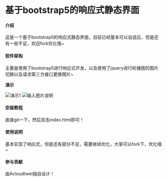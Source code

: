 # 基于bootstrap5的响应式静态界面

#### 介绍
这是一个基于bootstrap5的响应式静态界面，目前已经基本可以自适应，但是还有一些不足，欢迎fork优化哦~

#### 软件架构
主要是使用了bootstrap5进行响应式开发，以及使用了jquery进行轮播图的图片切换以及请求第三方接口更换图片~

 **演示** 

![演示1](https://images.gitee.com/uploads/images/2021/1023/113130_e622fe2d_7386951.jpeg "在这里输入图片标题")
![输入图片说明](https://images.gitee.com/uploads/images/2021/1023/113143_68f459d9_7386951.jpeg "1634959348(1).jpg")

#### 安装教程

直接git一下，然后双击index.html即可！

#### 使用说明

基本实现了响应式，但是还有部分不足，需要继续优化，大家可以fork下，优化哦~

#### 参与贡献

由Acloudtwei独自设计！
